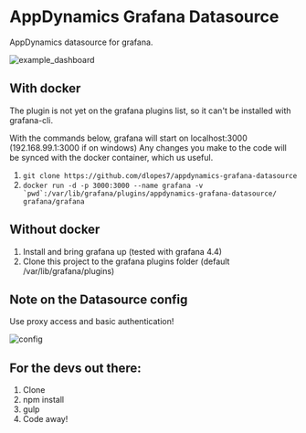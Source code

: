 # AppDynamics Grafana Datasource

AppDynamics datasource for grafana.

![example_dashboard](http://imgur.com/MIBYyCY.jpg)

## With docker

The plugin is not yet on the grafana plugins list, so it can't be installed with grafana-cli.

With the commands below, grafana will start on localhost:3000 (192.168.99.1:3000 if on windows)
Any changes you make to the code will be synced with the docker container, which us useful.

1. ``git clone https://github.com/dlopes7/appdynamics-grafana-datasource``
2. ``docker run -d -p 3000:3000 --name grafana -v `pwd`:/var/lib/grafana/plugins/appdynamics-grafana-datasource/ grafana/grafana``

## Without docker

1. Install and bring grafana up (tested with grafana 4.4)
2. Clone this project to the grafana plugins folder (default /var/lib/grafana/plugins)

## Note on the Datasource config

Use proxy access and basic authentication!

![config](http://i.imgur.com/NsSTbDn.png)

## For the devs out there:

1. Clone
2. npm install
3. gulp
4. Code away!